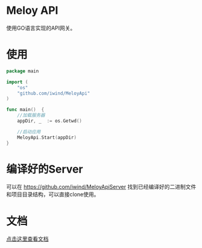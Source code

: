 # Meloy API
使用GO语言实现的API网关。

# 使用
~~~go
package main

import (
	"os"
	"github.com/iwind/MeloyApi"
)

func main()  {
	//加载服务器
	appDir, _  := os.Getwd()

	//启动应用
	MeloyApi.Start(appDir)
}
~~~

# 编译好的Server
可以在 https://github.com/iwind/MeloyApiServer 找到已经编译好的二进制文件和项目目录结构，可以直接clone使用。

# 文档
[点击这里查看文档](./docs/SUMMARY.md)